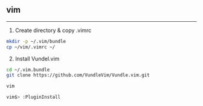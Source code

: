 ## vim  
- - - -  
1. Create directory & copy .vimrc  
```bash
mkdir -p ~/.vim/bundle
cp ~/vim/.vimrc ~/
```


2. Install Vundel.vim  
```bash
cd ~/.vim.bundle
git clone https://github.com/VundleVim/Vundle.vim.git

vim 

vim$> :PluginInstall
```
